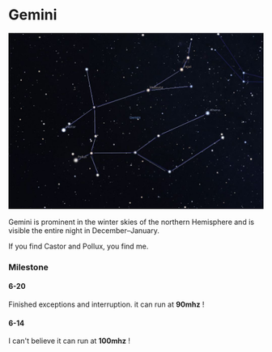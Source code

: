 # Gemini

![Gemini](doc/gemini.jpg)

Gemini is prominent in the winter skies of the northern Hemisphere and is visible the entire night in December–January.

If you find Castor and Pollux, you find me.

### Milestone

#### 6-20

Finished exceptions and interruption. it can run at **90mhz** !

#### 6-14

I can't believe it can run at **100mhz** !
